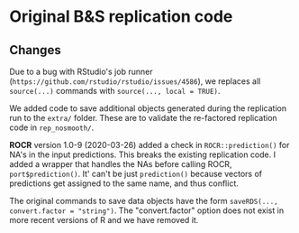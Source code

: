 Original B&S replication code
=============

## Changes

Due to a bug with RStudio's job runner (`https://github.com/rstudio/rstudio/issues/4586`), we replaces all `source(...)` commands with `source(..., local = TRUE)`. 

We added code to save additional objects generated during the replication run to the `extra/` folder. These are to validate the re-factored replication code in `rep_nosmooth/`. 

**ROCR** version 1.0-9 (2020-03-26) added a check in `ROCR::prediction()` for NA's in the input predictions. This breaks the existing replication code. I added a wrapper that handles the NAs before calling ROCR, `port$prediction()`. It' can't be just `prediction()` because vectors of predictions get assigned to the same name, and thus conflict. 

The original commands to save data objects have the form `saveRDS(..., convert.factor = "string")`. The "convert.factor" option does not exist in more recent versions of R and we have removed it. 




